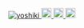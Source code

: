 <p align="left"> 
  <a href="https://github.com/yoshiki20010524/yoshiki20010524/">
    <img src="https://komarev.com/ghpvc/?username=yoshiki" alt="yoshiki" />
  </a>
  <a href="http://twitter.com/yoshikigram">
    <img height="20" src="https://img.shields.io/twitter/follow/yoshikigram?label=Twitter&logo=twitter&style=flat" />
  </a>
  <a href="https://github.com/yoshiki20010524">
    <img height="20" src="https://img.shields.io/github/followers/yoshiki20010524?label=follow&logo=github&style=flat" />
  </a>
  <a href="http://qiita.com/naruogram">
    <img height="20" src="https://qiita-badge.apiapi.app/s/naruogram/posts.svg" />
  </a>
  <//qiita.com/naruogram">
</p>

<!--
**yoshiki20010524/yoshiki20010524** is a ✨ _special_ ✨ repository because its `README.md` (this file) appears on your GitHub profile.

Here are some ideas to get you started:

- 🔭 I’m currently working on ...
- 🌱 I’m currently learning ...
- 👯 I’m looking to collaborate on ...
- 🤔 I’m looking for help with ...
- 💬 Ask me about ...
- 📫 How to reach me: ...
- 😄 Pronouns: ...
- ⚡ Fun fact: ...
-->
